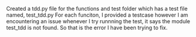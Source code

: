 Created a tdd.py file for the functions and test folder which has a test file named, test_tdd.py 
For each funciton, I provided a testcase however I am encountering an issue whenever I try runnning the test, it says the module test_tdd is not found. So that is the error I have been trying to fix. 


